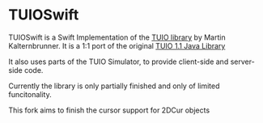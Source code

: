 # TUIOSwift

TUIOSwift is a Swift Implementation of the [TUIO library](http://tuio.org/?software) by Martin Kalternbrunner. It is a 1:1 port of the original [TUIO 1.1 Java Library](http://github.com/mkalten/TUIO11_JAVA)

It also uses parts of the TUIO Simulator, to provide client-side and server-side code.


Currently the library is only partially finished and only of limited funcitonality.

This fork aims to finish the cursor support for 2DCur objects
